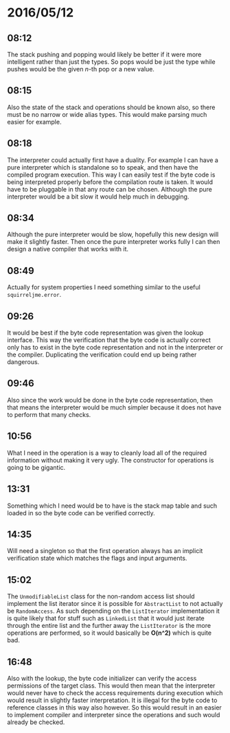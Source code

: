 # 2016/05/12

## 08:12

The stack pushing and popping would likely be better if it were more
intelligent rather than just the types. So pops would be just the type while
pushes would be the given _n_-th pop or a new value.

## 08:15

Also the state of the stack and operations should be known also, so there must
be no narrow or wide alias types. This would make parsing much easier for
example.

## 08:18

The interpreter could actually first have a duality. For example I can have a
pure interpreter which is standalone so to speak, and then have the compiled
program execution. This way I can easily test if the byte code is being
interpreted properly before the compilation route is taken. It would have to
be pluggable in that any route can be chosen. Although the pure interpreter
would be a bit slow it would help much in debugging.

## 08:34

Although the pure interpreter would be slow, hopefully this new design will
make it slightly faster. Then once the pure interpreter works fully I can then
design a native compiler that works with it.

## 08:49

Actually for system properties I need something similar to the useful
`squirreljme.error`.

## 09:26

It would be best if the byte code representation was given the lookup
interface. This way the verification that the byte code is actually correct
only has to exist in the byte code representation and not in the interpreter
or the compiler. Duplicating the verification could end up being rather
dangerous.

## 09:46

Also since the work would be done in the byte code representation, then that
means the interpreter would be much simpler because it does not have to
perform that many checks.

## 10:56

What I need in the operation is a way to cleanly load all of the required
information without making it very ugly. The constructor for operations is
going to be gigantic.

## 13:31

Something which I need would be to have is the stack map table and such loaded
in so the byte code can be verified correctly.

## 14:35

Will need a singleton so that the first operation always has an implicit
verification state which matches the flags and input arguments.

## 15:02

The `UnmodifiableList` class for the non-random access list should implement
the list iterator since it is possible for `AbstractList` to not actually
be `RandomAccess`. As such depending on the `ListIterator` implementation it
is quite likely that for stuff such as `LinkedList` that it would just iterate
through the entire list and the further away the `ListIterator` is the more
operations are performed, so it would basically be **O(n^2)** which is
quite bad.

## 16:48

Also with the lookup, the byte code initializer can verify the access
permissions of the target class. This would then mean that the interpreter
would never have to check the access requirements during execution which
would result in slightly faster interpretation. It is illegal for the byte
code to reference classes in this way also however. So this would result in
an easier to implement compiler and interpreter since the operations and such
would already be checked.

